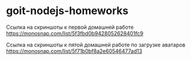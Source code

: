 # goit-nodejs-homeworks

Ссылка на скриншоты к первой домашней работе
https://monosnap.com/list/5f3fbd0b9428052628401fc9

Ссылка на скриншоты к пятой домашней работе по загрузке аватаров
https://monosnap.com/list/5f71b0bf8a2e60546477ad13
